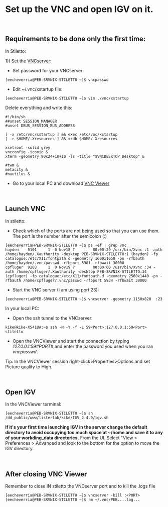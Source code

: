 # Set up the VNC and open IGV on it. 

 &nbsp;
 
## Requirements to be done only the first time:  
In Stiletto:   
   
1)) Set the [VNCserver](https://davetang.github.io/listerlab/vnc.html):  

- Set password for your VNCserver:  
```console
[eecheverria@PEB-SRVNIX-STILETTO ~]$ vncpasswd
```    

- Edit ~/.vnc/xstartup file:

```console
[eecheverria@PEB-SRVNIX-STILETTO ~]$ vim ./vnc/xstartup
```  
Delete everything and write this:  
```console
#!/bin/sh
##unset SESSION_MANAGER
#unset DBUS_SESSION_BUS_ADDRESS

[ -x /etc/vnc/xstartup ] && exec /etc/vnc/xstartup
[ -r $HOME/.Xresources ] && xrdb $HOME/.Xresources

xsetroot -solid grey
vncconfig -iconic &
xterm -geometry 80x24+10+10 -ls -title "$VNCDESKTOP Desktop" &

#twm &
metacity &
#nautilus &
```    

- Go to your local PC and download [VNC Viewer](https://www.realvnc.com/en/connect/download/viewer/)   

&nbsp;

## Launch VNC

In stiletto:  

- Check which of the ports are not being used so that you can use them. The port is the number after the semicolon (:)

```console
[eecheverria@PEB-SRVNIX-STILETTO ~]$ ps -ef | grep vnc
hayden    5101     1  0 Nov18 ?        00:00:29 /usr/bin/Xvnc :1 -auth /home/hayden/.Xauthority -desktop PEB-SRVNIX-STILETTO:1 (hayden) -fp catalogue:/etc/X11/fontpath.d -geometry 1600x1050 -pn -rfbauth /home/hayden/.vnc/passwd -rfbport 5901 -rfbwait 30000
cpfluger  9288     1  0 Nov19 ?        00:00:00 /usr/bin/Xvnc :34 -auth /home/cpfluger/.Xauthority -desktop PEB-SRVNIX-STILETTO:34 (cpfluger) -fp catalogue:/etc/X11/fontpath.d -geometry 2560x1440 -pn -rfbauth /home/cpfluger/.vnc/passwd -rfbport 5934 -rfbwait 30000

```    

- Start the VNC server (I am using port 23):  

```console
[eecheverria@PEB-SRVNIX-STILETTO ~]$ vncserver -geometry 1150x820  :23
```    
In your local PC:  

- Open the ssh tunnel to the VNCserver:

```console
kike@kike-X541UA:~$ ssh -N -Y -f -L 59<Port>:127.0.0.1:59<Port> stiletto
```   

- Open the VNCViewer and start the connection by typing *127.0.0.1:59#PORT#* and enter the password you used when you ran *vncpasswd*.    

Tip: In the VNCViewer session right-click>Properties>Options and set Picture quality to High.  

&nbsp;

## Open IGV  

In the VNCViewer terminal:  

```console
[eecheverria@PEB-SRVNIX-STILETTO ~]$ sh /dd_public/www/listerlab/kike/IGV_2.4.9/igv.sh  
```   
**If it's your first time launching IGV in the server change the default directory to avoid occupying too much space at ~/home and save it to any of your workding_data directories.** From the UI. Select "View > Preferences > Advanced and look to the bottom for the option to move the IGV directory.

&nbsp;

## After closing VNC Viewer  

Remember to close IN stiletto the VNCserver port and to kill the .logs file 
```console
[eecheverria@PEB-SRVNIX-STILETTO ~]$ vncserver -kill :<PORT>  
[eecheverria@PEB-SRVNIX-STILETTO ~]$ rm ~/.vnc/PEB....log...
